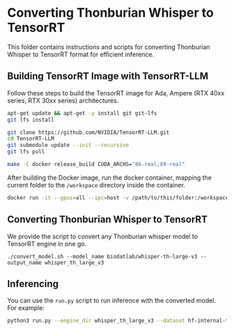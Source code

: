 # Converting Thonburian Whisper to TensorRT

This folder contains instructions and scripts for converting Thonburian Whisper to TensorRT format for efficient inference.

## Building TensorRT Image with TensorRT-LLM

Follow these steps to build the TensorRT image for Ada, Ampere (RTX 40xx series, RTX 30xx series) architectures.

```sh
apt-get update && apt-get -y install git git-lfs
git lfs install

git clone https://github.com/NVIDIA/TensorRT-LLM.git
cd TensorRT-LLM
git submodule update --init --recursive
git lfs pull

make -C docker release_build CUDA_ARCHS="86-real;89-real"
```

After building the Docker image, run the docker container, mapping the current folder to the `/workspace` directory inside the container.

```sh
docker run -it --gpus=all --ipc=host -v /path/to/this/folder:/workspace tensorrt_llm/release:latest
```

## Converting Thonburian Whisper to TensorRT

We provide the script to convert any Thonburian whisper model to TensorRT engine in one go. 

```
./convert_model.sh --model_name biodatlab/whisper-th-large-v3 --output_name whisper_th_large_v3
```

## Inferencing

You can use the `run.py` script to run inference with the converted model. For example:

```sh
python3 run.py --engine_dir whisper_th_large_v3 --dataset hf-internal-testing/librispeech_asr_dummy --name librispeech_dummy_large_v3 --batch_size=4
```
